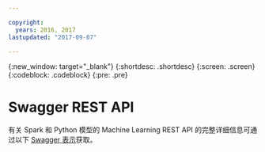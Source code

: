 ```yaml
---

copyright:
  years: 2016, 2017
lastupdated: "2017-09-07"

---
```


{:new_window: target="_blank"}
{:shortdesc: .shortdesc}
{:screen: .screen}
{:codeblock: .codeblock}
{:pre: .pre}

# Swagger REST API


有关 Spark 和 Python 模型的 Machine Learning REST API 的完整详细信息可通过以下 [Swagger 表示](http://watson-ml-api.mybluemix.net/)获取。
